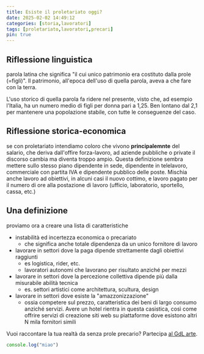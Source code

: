 ```yaml
---
title: Esiste il proletariato oggi?
date: 2025-02-02 14:49:12 
categories: [storia,lavoratori]
tags: [proletariato,lavoratori,precari]
pin: true
---
```


## Riflessione linguistica

parola latina che significa "il cui unico patrimonio era costituto dalla prole (=figli)". Il patrimonio, all'epoca dell'uso di quella parola, aveva a che fare con la terra. 

L'uso storico di quella parola fa ridere nel presente, visto che, ad esempio l'Italia, ha un numero medio di figli per donna pari a 1,25. Ben lontano dal 2,1 per mantenere una popolazione stabile, con tutte le conseguenze del caso. 

## Riflessione storica-economica
se con proletariato intendiamo coloro che vivono **principalemnte** del salario, che deriva dall'offire forza-lavoro, ad aziende pubbliche o private il discorso cambia ma diventa troppo ampio. Questa definizione sembra mettere sullo stesso piano dipendente in sede, dipendente in telelavoro, commerciale con partita IVA e dipendente pubblico delle poste. Mischia anche lavoro ad obiettivi, in alcuni casi il nuovo cottimo, e lavoro pagato per il numero di ore alla postazione di lavoro (ufficio, laboratorio, sportello, cassa, etc.)

## Una definizione
proviamo ora a creare una lista di caratteristiche 
* instabilità ed incertezza economica o precariato
  * che significa anche totale dipendenza da un unico fornitore di lavoro
* lavorare in settori dove la paga dipende strettamente dagli obiettivi raggiunti
  * es logistica, rider, etc.
  * lavoratori autonomi che lavorano per risultato anziché per mezzi
* lavorare in settori dove la percezione collettiva dipende più dalla misurabile abilità tecnica
  * es. settori artistici come architettura, scultura, design
* lavorare in settori dove esiste la "amazzonizzazione"
  * ossia competere sul prezzo, caratteristica dei beni di largo consumo anziché servizi. Avere un hotel rientra in questa casistica, così come offrire servizi di creazione siti web su piattaforme dove esistono altri N mila fornitori simili


Vuoi raccontare la tua realtà da senza prole precario? Partecipa [al GdL arte](https://f041.github.io/about/).

``` javascript
console.log("miao")
```
